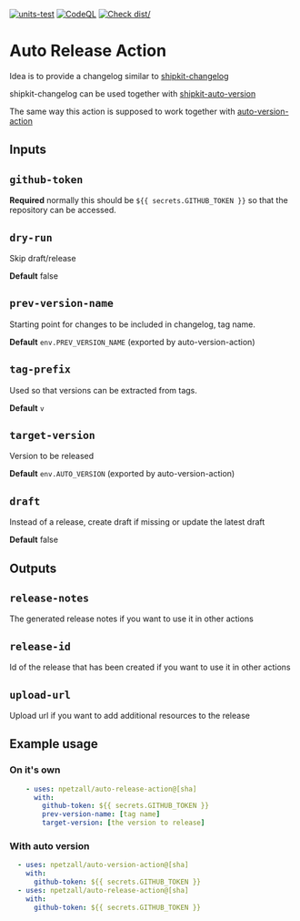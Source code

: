 [![units-test](https://github.com/npetzall/auto-release-action/actions/workflows/test.yml/badge.svg?branch=main)](https://github.com/npetzall/auto-release-action/actions/workflows/test.yml)
[![CodeQL](https://github.com/npetzall/auto-release-action/actions/workflows/codeql-analysis.yml/badge.svg?branch=main)](https://github.com/npetzall/auto-release-action/actions/workflows/codeql-analysis.yml)
[![Check dist/](https://github.com/npetzall/auto-release-action/actions/workflows/check-dist.yml/badge.svg?branch=main)](https://github.com/npetzall/auto-release-action/actions/workflows/check-dist.yml)

# Auto Release Action

Idea is to provide a changelog similar to [shipkit-changelog](https://github.com/shipkit/shipkit-changelog)  

shipkit-changelog can be used together with [shipkit-auto-version](https://github.com/shipkit/shipkit-auto-version)  

The same way this action is supposed to work together with [auto-version-action](https://github.com/npetzall/auto-version-action)  

## Inputs

## `github-token`

**Required** normally this should be `${{ secrets.GITHUB_TOKEN }}` so that the repository can be accessed.

## `dry-run`

Skip draft/release

**Default** false

## `prev-version-name`

Starting point for changes to be included in changelog, tag name.

**Default** `env.PREV_VERSION_NAME` (exported by auto-version-action)

## `tag-prefix`

Used so that versions can be extracted from tags.

**Default** `v`

## `target-version`

Version to be released

**Default** `env.AUTO_VERSION` (exported by auto-version-action)

## `draft`

Instead of a release, create draft if missing or update the latest draft

**Default** false

## Outputs

## `release-notes`

The generated release notes if you want to use it in other actions

## `release-id`

Id of the release that has been created if you want to use it in other actions

## `upload-url`

Upload url if you want to add additional resources to the release

## Example usage

### On it's own

```yaml
    - uses: npetzall/auto-release-action@[sha]
      with:
        github-token: ${{ secrets.GITHUB_TOKEN }}
        prev-version-name: [tag name]
        target-version: [the version to release]
```

### With auto version
```yaml
  - uses: npetzall/auto-version-action@[sha]
    with:
      github-token: ${{ secrets.GITHUB_TOKEN }}
  - uses: npetzall/auto-release-action@[sha]
    with:
      github-token: ${{ secrets.GITHUB_TOKEN }}
```